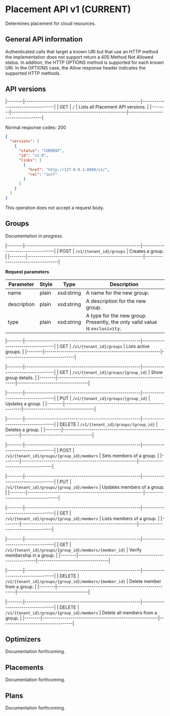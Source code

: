 # Placement API v1 (CURRENT)

Determines placement for cloud resources.

## General API information

Authenticated calls that target a known URI but that use an HTTP method the implementation does not support return a 405 Method Not Allowed status. In addition, the HTTP OPTIONS method is supported for each known URI. In the OPTIONS case, the Allow response header indicates the supported HTTP methods.

## API versions

|--------|---------------------------------------------------------|-----------------------------------|
| GET    | `/`                                                     | Lists all Placement API versions. |
|--------|---------------------------------------------------------|-----------------------------------|

Normal response codes: 200

```json
{
  "versions": [
    {
      "status": "CURRENT",
      "id": "v1.0",
      "links": [
        {
          "href": "http://127.0.0.1:8090/v1/",
          "rel": "self"
        }
      ]
    }
  ]
}
```

This operation does not accept a request body.

## Groups

Documentation in progress.

|--------|---------------------------------------------------------|-----------------------------------|
| POST   | `/v1/{tenant_id}/groups`                                | Creates a group.                  |
|--------|---------------------------------------------------------|-----------------------------------|

**Request parameters**

| Parameter   | Style | Type       | Description                                       |
|-------------|-------|------------|---------------------------------------------------|
| name        | plain | xsd:string | A name for the new group.                         |
| description | plain | xsd:string | A description for the new group.                  |
| type        | plain | xsd:string | A type for the new group. Presently, the only valid value is `exclusivity`. |

|--------|---------------------------------------------------------|-----------------------------------|
| GET    | `/v1/{tenant_id}/groups`                                | Lists active groups.              |
|--------|---------------------------------------------------------|-----------------------------------|

|--------|---------------------------------------------------------|-----------------------------------|
| GET    | `/v1/{tenant_id}/groups/{group_id}`                     | Show group details.               |
|--------|---------------------------------------------------------|-----------------------------------|

|--------|---------------------------------------------------------|-----------------------------------|
| PUT    | `/v1/{tenant_id}/groups/{group_id}`                     | Updates a group.                  |
|--------|---------------------------------------------------------|-----------------------------------|

|--------|---------------------------------------------------------|-----------------------------------|
| DELETE | `/v1/{tenant_id}/groups/{group_id}`                     | Deletes a group.                  |
|--------|---------------------------------------------------------|-----------------------------------|

|--------|---------------------------------------------------------|-----------------------------------|
| POST   | `/v1/{tenant_id}/groups/{group_id}/members`             | Sets members of a group.          |
|--------|---------------------------------------------------------|-----------------------------------|

|--------|---------------------------------------------------------|-----------------------------------|
| PUT    | `/v1/{tenant_id}/groups/{group_id}/members`             | Updates members of a group.       |
|--------|---------------------------------------------------------|-----------------------------------|

|--------|---------------------------------------------------------|-----------------------------------|
| GET    | `/v1/{tenant_id}/groups/{group_id}/members`             | Lists members of a group.         |
|--------|---------------------------------------------------------|-----------------------------------|

|--------|---------------------------------------------------------|-----------------------------------|
| GET    | `/v1/{tenant_id}/groups/{group_id}/members/{member_id}` | Verify membership in a group.     |
|--------|---------------------------------------------------------|-----------------------------------|

|--------|---------------------------------------------------------|-----------------------------------|
| DELETE | `/v1/{tenant_id}/groups/{group_id}/members/{member_id}` | Delete member from a group.       |
|--------|---------------------------------------------------------|-----------------------------------|

|--------|---------------------------------------------------------|-----------------------------------|
| DELETE | `/v1/{tenant_id}/groups/{group_id}/members`             | Delete all members from a group.  |
|--------|---------------------------------------------------------|-----------------------------------|

## Optimizers

Documentation forthcoming.

## Placements

Documentation forthcoming.

## Plans

Documentation forthcoming.

